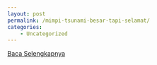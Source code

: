 ```yaml
---
layout: post
permalink: /mimpi-tsunami-besar-tapi-selamat/
categories:
    - Uncategorized
---
```


[Baca Selengkapnya](/04)